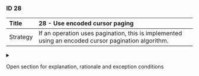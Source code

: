 ### ID 28

| Title    | __28 - Use encoded cursor paging__ |
| :----    | :---------- |
| Strategy | If an operation uses pagination, this is implemented using an encoded cursor pagination algorithm. |

<details><summary>

Open section for explanation, rationale and exception conditions 

</summary>

#### Explanation

Encoded cursor pagination works on the principle that an opaque string (preferably Base64 encoded) is always returned (for the client), regardless of the pagination implementation on the server side. The client must provide this cursor with a subsequent request to obtain a subsequent set of data. This subsequent request must be submitted within a reasonable period of time (maximum 5 minutes). If the same cursor is (re)used after a longer period of time, it is possible that different results will be returned, e.g. as a result of adding or removing records.

The client sends the following query parameters:

|Query parameter|Meaning|
|---|---|
| *_cursor* | Optionally a cursor received from the server from a previous response. The first time this will of course be missing. The client must return a received cursor string without modifications and a cursor has a (very) limited validity (depending on the dynamics of the dataset used, but max. 5 minutes). |
| *_limit* | Optionally the number of records per page. In principle this is a constant value. If no limit is given, the server should use a realistic default of 100. A limit of 100 means that there are _at most_ 100 records in a page.|

The server will then return the following data in the body of the response:

|Property|Meaning|
|---|---|
|nextCursor|Cursor of the next page, absent if there is no next page.|
|items|An array with records. The array will contain a maximum of 'limit' number of records. Instead of 'items' a more appealing name can also be chosen, depending on the type of records that are returned.|

#### Rationale

Development teams are free to choose the most efficient method of pagination for the implementation in question, without the client having to know about it. Encoded cursor pagination does not enforce the implementation of a certain style of pagination. This promotes consistency within APIs and also makes the implementation on the client side unambiguous.

A disadvantage of encoded cursor pagination is that it is no longer possible to navigate directly to a specific page. With offset pagination, it is possible to navigate directly to offset=100000&limit=100, for example. This is not possible with encoded cursor pagination. The same applies to backward navigation. However, the use cases for this do not seem to exist at the moment.

#### Exceptions

APIs that do not currently use encoded cursor pagination will remain permitted for the time being. New APIs to be delivered are expected to use encoded cursor pagination.

</details>

